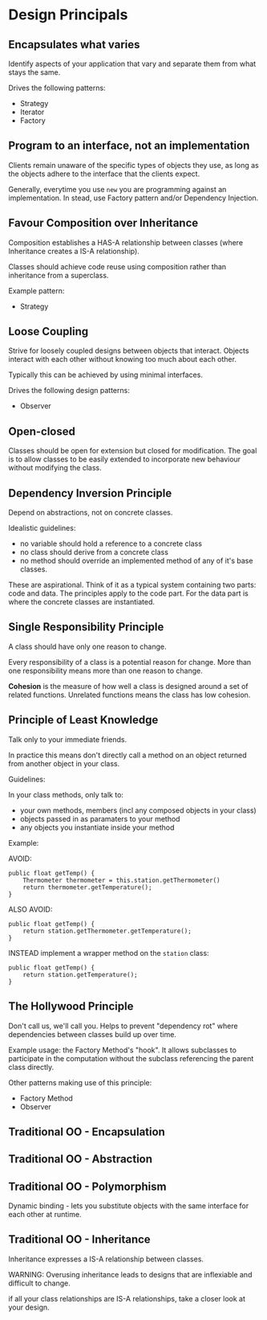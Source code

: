 # Design Principals 


## Encapsulates what varies

Identify aspects of your application that vary and separate them from 
what stays the same.

Drives the following patterns:

* Strategy
* Iterator
* Factory

## Program to an interface, not an implementation

Clients remain unaware of the specific types of objects they use, as long as 
the objects adhere to the interface that the clients expect.

Generally, everytime you use `new` you are programming against an implementation.
In stead, use Factory pattern and/or Dependency Injection.


## Favour Composition over Inheritance

Composition establishes a HAS-A relationship between classes (where Inheritance creates a IS-A  relationship).

Classes should achieve code reuse using composition rather than inheritance from a superclass.

Example pattern:
* Strategy




## Loose Coupling

Strive for loosely coupled designs between objects that interact. Objects interact with each other without knowing too much about each other.

Typically this can be achieved by using minimal interfaces.

Drives the following design patterns:

* Observer

## Open-closed

Classes should be open for extension but closed for modification.
The goal is to allow classes to be easily extended to incorporate new
behaviour without modifying the class.

## Dependency Inversion Principle

Depend on abstractions, not on concrete classes.

Idealistic guidelines:
* no variable should hold a reference to a concrete class
* no class should derive from a concrete class
* no method should override an implemented method of any of it's base classes.

These are aspirational. Think of it as a typical system containing two parts: code and data.
The principles apply to the code part. For the data part is where the concrete classes are 
instantiated.

## Single Responsibility Principle

A class should have only one reason to change.

Every responsibility of a class is a potential reason for change. More than one responsibility means more than one reason to change.

**Cohesion** is the measure of how well a class is designed around a set of related functions.
Unrelated functions means the class has low cohesion.

## Principle of Least Knowledge

Talk only to your immediate friends.

In practice this means don't directly call a method on an object returned from another
object in your class.

Guidelines:

In your class methods, only talk to:
* your own methods, members (incl any composed objects in your class)
* objects passed in as paramaters to your method
* any objects you instantiate inside your method

Example:

AVOID:

```
public float getTemp() {
    Thermometer thermometer = this.station.getThermometer()
    return thermometer.getTemperature();
}
```

ALSO AVOID:
```
public float getTemp() {
    return station.getThermometer.getTemperature();
}
```

INSTEAD implement a wrapper method on the `station` class:

```
public float getTemp() {
    return station.getTemperature();
}
```

## The Hollywood Principle

Don't call us, we'll call you. Helps to prevent "dependency rot" where dependencies between classes build up over time.

Example usage: the Factory Method's "hook". It allows subclasses to participate in the computation without the subclass referencing the parent class directly.

Other patterns making use of this principle:
* Factory Method
* Observer



## Traditional OO - Encapsulation

## Traditional OO - Abstraction

## Traditional OO - Polymorphism

Dynamic binding - lets you substitute objects with the same interface for each other at runtime.
## Traditional OO - Inheritance

Inheritance expresses a IS-A relationship between classes.

WARNING: Overusing inheritance leads to designs that are inflexiable and difficult to change.

if all your class relationships are IS-A relationships, take a closer look at your design.


